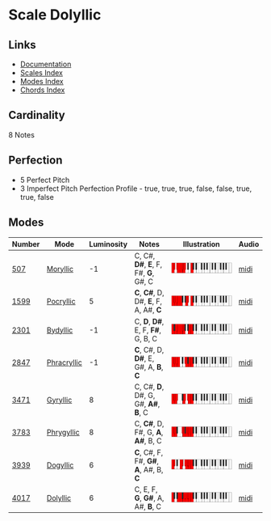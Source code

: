 # Scale Dolyllic

## Links

- [Documentation](README.md)
- [Scales Index](Scales.md)
- [Modes Index](Modes.md)
- [Chords Index](Chords.md)

## Cardinality

8 Notes

## Perfection

- 5 Perfect Pitch
- 3 Imperfect Pitch
Perfection Profile - true, true, true, false, false, true, true, false

## Modes

| Number | Mode | Luminosity | Notes | Illustration | Audio |
|--------|------|------------|-------|--------------|-------|
| [507](https://ianring.com/musictheory/scales/507) | [Moryllic](ModeMoryllic.md) | -1 | C, C#, **D#**, **E**, F, F#, **G**, G#, C | ![CNaturalMoryllic](ModeCNaturalMoryllic.png) | [midi](https://github.com/edipermadi/music/blob/main/docs/ModeCNaturalMoryllic.mid?raw=true) | 
| [1599](https://ianring.com/musictheory/scales/1599) | [Pocryllic](ModePocryllic.md) | 5 | **C**, **C#**, D, D#, **E**, F, A, A#, **C** | ![CNaturalPocryllic](ModeCNaturalPocryllic.png) | [midi](https://github.com/edipermadi/music/blob/main/docs/ModeCNaturalPocryllic.mid?raw=true) | 
| [2301](https://ianring.com/musictheory/scales/2301) | [Bydyllic](ModeBydyllic.md) | -1 | C, **D**, **D#**, E, F, **F#**, G, B, C | ![CNaturalBydyllic](ModeCNaturalBydyllic.png) | [midi](https://github.com/edipermadi/music/blob/main/docs/ModeCNaturalBydyllic.mid?raw=true) | 
| [2847](https://ianring.com/musictheory/scales/2847) | [Phracryllic](ModePhracryllic.md) | -1 | **C**, C#, D, **D#**, E, G#, A, **B**, **C** | ![CNaturalPhracryllic](ModeCNaturalPhracryllic.png) | [midi](https://github.com/edipermadi/music/blob/main/docs/ModeCNaturalPhracryllic.mid?raw=true) | 
| [3471](https://ianring.com/musictheory/scales/3471) | [Gyryllic](ModeGyryllic.md) | 8 | C, C#, **D**, D#, G, G#, **A#**, **B**, C | ![CNaturalGyryllic](ModeCNaturalGyryllic.png) | [midi](https://github.com/edipermadi/music/blob/main/docs/ModeCNaturalGyryllic.mid?raw=true) | 
| [3783](https://ianring.com/musictheory/scales/3783) | [Phrygyllic](ModePhrygyllic.md) | 8 | C, **C#**, D, F#, G, **A**, **A#**, B, C | ![CNaturalPhrygyllic](ModeCNaturalPhrygyllic.png) | [midi](https://github.com/edipermadi/music/blob/main/docs/ModeCNaturalPhrygyllic.mid?raw=true) | 
| [3939](https://ianring.com/musictheory/scales/3939) | [Dogyllic](ModeDogyllic.md) | 6 | **C**, C#, F, F#, **G#**, **A**, A#, B, **C** | ![CNaturalDogyllic](ModeCNaturalDogyllic.png) | [midi](https://github.com/edipermadi/music/blob/main/docs/ModeCNaturalDogyllic.mid?raw=true) | 
| [4017](https://ianring.com/musictheory/scales/4017) | [Dolyllic](ModeDolyllic.md) | 6 | C, E, F, **G**, **G#**, A, A#, **B**, C | ![CNaturalDolyllic](ModeCNaturalDolyllic.png) | [midi](https://github.com/edipermadi/music/blob/main/docs/ModeCNaturalDolyllic.mid?raw=true) | 
